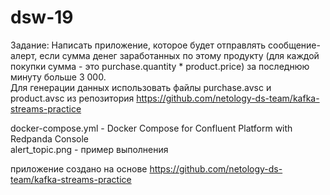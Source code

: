 # dsw-19

Задание: Написать приложение, которое будет отправлять сообщение-алерт, если сумма денег заработанных по этому продукту (для каждой покупки сумма - это purchase.quantity * product.price) за последнюю минуту больше 3 000.<br>
Для генерации данных использовать файлы purchase.avsc и product.avsc из репозитория https://github.com/netology-ds-team/kafka-streams-practice <br>


docker-compose.yml - Docker Compose for Confluent Platform  with Redpanda Console<br>
alert_topic.png - пример выполнения<br>

приложение создано на основе https://github.com/netology-ds-team/kafka-streams-practice <br>
